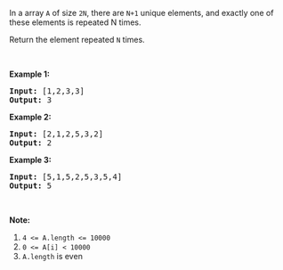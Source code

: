 <p>In a array <code>A</code> of size <code>2N</code>, there are <code>N+1</code> unique elements, and exactly one of these elements is repeated N times.</p>

<p>Return the element repeated <code>N</code> times.</p>

<p>&nbsp;</p>

<ol>
</ol>

<div>
<p><strong>Example 1:</strong></p>

<pre>
<strong>Input: </strong><span id="example-input-1-1">[1,2,3,3]</span>
<strong>Output: </strong><span id="example-output-1">3</span>
</pre>

<div>
<p><strong>Example 2:</strong></p>

<pre>
<strong>Input: </strong><span id="example-input-2-1">[2,1,2,5,3,2]</span>
<strong>Output: </strong><span id="example-output-2">2</span>
</pre>

<div>
<p><strong>Example 3:</strong></p>

<pre>
<strong>Input: </strong><span id="example-input-3-1">[5,1,5,2,5,3,5,4]</span>
<strong>Output: </strong><span id="example-output-3">5</span>
</pre>

<p>&nbsp;</p>

<p><strong>Note:</strong></p>

<ol>
	<li><code>4 &lt;= A.length &lt;= 10000</code></li>
	<li><code>0 &lt;= A[i] &lt; 10000</code></li>
	<li><code>A.length</code> is even</li>
</ol>
</div>
</div>
</div>

